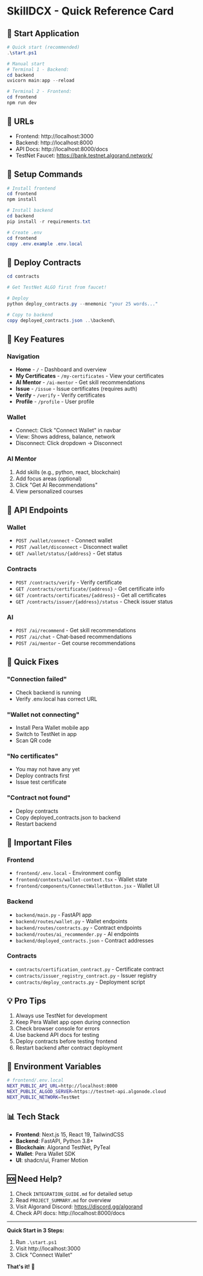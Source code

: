 # SkillDCX - Quick Reference Card

## 🚀 Start Application

```powershell
# Quick start (recommended)
.\start.ps1

# Manual start
# Terminal 1 - Backend:
cd backend
uvicorn main:app --reload

# Terminal 2 - Frontend:
cd frontend
npm run dev
```

## 📍 URLs

- Frontend: http://localhost:3000
- Backend: http://localhost:8000
- API Docs: http://localhost:8000/docs
- TestNet Faucet: https://bank.testnet.algorand.network/

## 🔧 Setup Commands

```powershell
# Install frontend
cd frontend
npm install

# Install backend
cd backend
pip install -r requirements.txt

# Create .env
cd frontend
copy .env.example .env.local
```

## 📜 Deploy Contracts

```powershell
cd contracts

# Get TestNet ALGO first from faucet!

# Deploy
python deploy_contracts.py --mnemonic "your 25 words..."

# Copy to backend
copy deployed_contracts.json ..\backend\
```

## 🎯 Key Features

### Navigation
- **Home** - `/` - Dashboard and overview
- **My Certificates** - `/my-certificates` - View your certificates
- **AI Mentor** - `/ai-mentor` - Get skill recommendations
- **Issue** - `/issue` - Issue certificates (requires auth)
- **Verify** - `/verify` - Verify certificates
- **Profile** - `/profile` - User profile

### Wallet
- Connect: Click "Connect Wallet" in navbar
- View: Shows address, balance, network
- Disconnect: Click dropdown → Disconnect

### AI Mentor
1. Add skills (e.g., python, react, blockchain)
2. Add focus areas (optional)
3. Click "Get AI Recommendations"
4. View personalized courses

## 🔌 API Endpoints

### Wallet
- `POST /wallet/connect` - Connect wallet
- `POST /wallet/disconnect` - Disconnect wallet
- `GET /wallet/status/{address}` - Get status

### Contracts
- `POST /contracts/verify` - Verify certificate
- `GET /contracts/certificate/{address}` - Get certificate info
- `GET /contracts/certificates/{address}` - Get all certificates
- `GET /contracts/issuer/{address}/status` - Check issuer status

### AI
- `POST /ai/recommend` - Get skill recommendations
- `POST /ai/chat` - Chat-based recommendations
- `POST /ai/mentor` - Get course recommendations

## 🐛 Quick Fixes

### "Connection failed"
- Check backend is running
- Verify .env.local has correct URL

### "Wallet not connecting"
- Install Pera Wallet mobile app
- Switch to TestNet in app
- Scan QR code

### "No certificates"
- You may not have any yet
- Deploy contracts first
- Issue test certificate

### "Contract not found"
- Deploy contracts
- Copy deployed_contracts.json to backend
- Restart backend

## 📁 Important Files

### Frontend
- `frontend/.env.local` - Environment config
- `frontend/contexts/wallet-context.tsx` - Wallet state
- `frontend/components/ConnectWalletButton.jsx` - Wallet UI

### Backend
- `backend/main.py` - FastAPI app
- `backend/routes/wallet.py` - Wallet endpoints
- `backend/routes/contracts.py` - Contract endpoints
- `backend/routes/ai_recommender.py` - AI endpoints
- `backend/deployed_contracts.json` - Contract addresses

### Contracts
- `contracts/certification_contract.py` - Certificate contract
- `contracts/issuer_registry_contract.py` - Issuer registry
- `contracts/deploy_contracts.py` - Deployment script

## 💡 Pro Tips

1. Always use TestNet for development
2. Keep Pera Wallet app open during connection
3. Check browser console for errors
4. Use backend API docs for testing
5. Deploy contracts before testing frontend
6. Restart backend after contract deployment

## 🔑 Environment Variables

```bash
# frontend/.env.local
NEXT_PUBLIC_API_URL=http://localhost:8000
NEXT_PUBLIC_ALGOD_SERVER=https://testnet-api.algonode.cloud
NEXT_PUBLIC_NETWORK=TestNet
```

## 📊 Tech Stack

- **Frontend**: Next.js 15, React 19, TailwindCSS
- **Backend**: FastAPI, Python 3.8+
- **Blockchain**: Algorand TestNet, PyTeal
- **Wallet**: Pera Wallet SDK
- **UI**: shadcn/ui, Framer Motion

## 🆘 Need Help?

1. Check `INTEGRATION_GUIDE.md` for detailed setup
2. Read `PROJECT_SUMMARY.md` for overview
3. Visit Algorand Discord: https://discord.gg/algorand
4. Check API docs: http://localhost:8000/docs

---

**Quick Start in 3 Steps:**
1. Run `.\start.ps1`
2. Visit http://localhost:3000
3. Click "Connect Wallet"

**That's it!** 🚀
